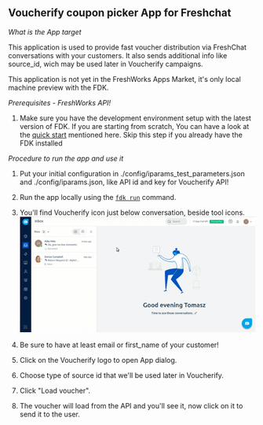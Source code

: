 ## Voucherify coupon picker App for Freshchat


*What is the App target*

This application is used to provide fast voucher distribution via FreshChat conversations with your customers.
It also sends additional info like source_id, wich may be used later in Voucherify campaigns.

This application is not yet in the FreshWorks Apps Market, it's only local machine preview with the FDK.

*Prerequisites - FreshWorks API!*

1. Make sure you have the development environment setup with the latest version of FDK. If you are starting from scratch, You can have a look at the  [quick start](https://developers.freshchat.com/v2/docs/quick-start/) mentioned here. Skip this step if you already have the FDK installed


*Procedure to run the app and use it*

1. Put your initial configuration in ./config/iparams_test_parameters.json and ./config/iparams.json, like API id and key for Voucherify API!

2. Run the app locally using the [`fdk run`](https://developers.freshchat.com/v2/docs/freshworks-cli/#run) command.

3. You'll find Voucherify icon just below conversation, beside tool icons.
![](readme_resources/record2.gif)

4. Be sure to have at least email or first_name of your customer!

5. Click on the Voucherify logo to open App dialog.

6. Choose type of source id that we'll be used later in Voucherify.

7. Click "Load voucher".

8. The voucher will load from the API and you'll see it, now click on it to send it to the user.

